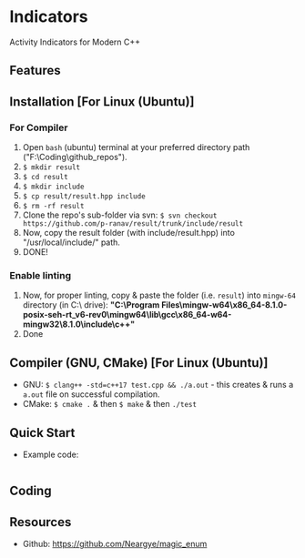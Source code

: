 # Indicators
Activity Indicators for Modern C++

## Features

## Installation [For Linux (Ubuntu)]
### For Compiler
1. Open `bash` (ubuntu) terminal at your preferred directory path ("F:\Coding\github_repos\").
1. `$ mkdir result`
1. `$ cd result`
1. `$ mkdir include`
1. `$ cp result/result.hpp include`
1. `$ rm -rf result`
1. Clone the repo's sub-folder via svn: `$ svn checkout https://github.com/p-ranav/result/trunk/include/result`
1. Now, copy the result folder (with include/result.hpp) into "/usr/local/include/" path.
1. DONE!

### Enable linting
1. Now, for proper linting, copy & paste the folder (i.e. `result`) into `mingw-64` directory (in C:\ drive): __"C:\Program Files\mingw-w64\x86_64-8.1.0-posix-seh-rt_v6-rev0\mingw64\lib\gcc\x86_64-w64-mingw32\8.1.0\include\c++"__ 
1. Done

## Compiler (GNU, CMake) [For Linux (Ubuntu)]
* GNU: `$ clang++ -std=c++17 test.cpp && ./a.out` - this creates & runs a `a.out` file on successful compilation.
* CMake: `$ cmake .` & then `$ make` & then `./test`

## Quick Start
* Example code:
```cpp
``` 

## Coding

## Resources
* Github: https://github.com/Neargye/magic_enum